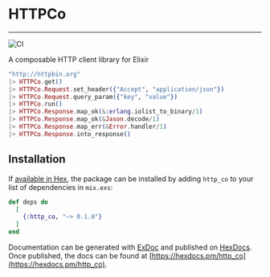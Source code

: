 # HTTPCo

---

![CI](https://github.com/drowzy/http_co/actions/workflows/ci.yml/badge.svg)

A composable HTTP client library for Elixir

```elixir
"http://httpbin.org"
|> HTTPCo.get()
|> HTTPCo.Request.set_header({"Accept", "application/json"})
|> HTTPCo.Request.query_param({"key", "value"})
|> HTTPCo.run()
|> HTTPCo.Response.map_ok(&:erlang.iolist_to_binary/1)
|> HTTPCo.Response.map_ok(&Jason.decode/1)
|> HTTPCo.Response.map_err(&Error.handler/1)
|> HTTPCo.Response.into_response()
```

## Installation

If [available in Hex](https://hex.pm/docs/publish), the package can be installed
by adding `http_co` to your list of dependencies in `mix.exs`:

```elixir
def deps do
  [
    {:http_co, "~> 0.1.0"}
  ]
end
```

Documentation can be generated with [ExDoc](https://github.com/elixir-lang/ex_doc)
and published on [HexDocs](https://hexdocs.pm). Once published, the docs can
be found at [https://hexdocs.pm/http_co](https://hexdocs.pm/http_co).
